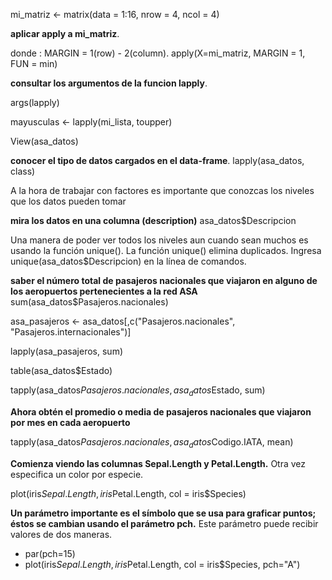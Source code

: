 mi_matriz <- matrix(data = 1:16, nrow = 4, ncol = 4)

**aplicar apply a mi_matriz**.

donde : MARGIN = 1(row) - 2(column).
apply(X=mi_matriz, MARGIN = 1, FUN = min)

**consultar los argumentos de la funcion lapply**.

args(lapply)

mayusculas <- lapply(mi_lista, toupper)

View(asa_datos)

**conocer el tipo de datos cargados en el data-frame**.
lapply(asa_datos, class)

A la hora de trabajar con factores es importante que conozcas los niveles que los datos pueden tomar

**mira los datos en una columna (description)**
asa_datos$Descripcion

Una manera de poder ver todos los niveles aun cuando sean muchos es usando la función unique(). La función unique() elimina duplicados. Ingresa
unique(asa_datos$Descripcion) en la línea de comandos.

**saber el número total de pasajeros nacionales que viajaron en alguno de los aeropuertos pertenecientes a la red ASA**
sum(asa_datos$Pasajeros.nacionales)

asa_pasajeros <- asa_datos[,c("Pasajeros.nacionales", "Pasajeros.internacionales")]

lapply(asa_pasajeros, sum)

table(asa_datos$Estado)

tapply(asa_datos$Pasajeros.nacionales, asa_datos$Estado, sum)

**Ahora obtén el promedio o media de pasajeros nacionales que viajaron por mes en cada aeropuerto**

tapply(asa_datos$Pasajeros.nacionales, asa_datos$Codigo.IATA, mean)

**Comienza viendo las columnas Sepal.Length y Petal.Length.** 
Otra vez especifica un color por especie.

plot(iris$Sepal.Length, iris$Petal.Length, col = iris$Species)

**Un parámetro importante es el símbolo que se usa para graficar puntos; éstos se cambian usando el parámetro pch.** 
Este parámetro puede recibir valores de dos maneras. 

* par(pch=15)
* plot(iris$Sepal.Length, iris$Petal.Length, col = iris$Species, pch="A")



